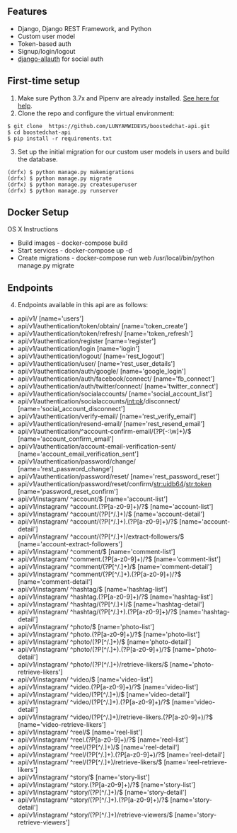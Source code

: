## Features

- Django, Django REST Framework, and Python
- Custom user model
- Token-based auth
- Signup/login/logout
- [django-allauth](https://github.com/pennersr/django-allauth) for social auth

## First-time setup

1.  Make sure Python 3.7x and Pipenv are already installed. [See here for help](https://djangoforbeginners.com/initial-setup/).
2.  Clone the repo and configure the virtual environment:

```
$ git clone  https://github.com/LUNYAMWIDEVS/boostedchat-api.git
$ cd boostedchat-api
$ pip install -r requirements.txt
```

3.  Set up the initial migration for our custom user models in users and build the database.

```
(drfx) $ python manage.py makemigrations
(drfx) $ python manage.py migrate
(drfx) $ python manage.py createsuperuser
(drfx) $ python manage.py runserver
```

## Docker Setup
OS X Instructions
- Build images - docker-compose build
- Start services - docker-compose up -d
- Create migrations - docker-compose run web /usr/local/bin/python manage.py migrate

## Endpoints
4. Endpoints available in this api are as follows:
- api/v1/ [name='users']
- api/v1/authentication/token/obtain/ [name='token_create']
- api/v1/authentication/token/refresh/ [name='token_refresh']
- api/v1/authentication/register [name='register']
- api/v1/authentication/login [name='login']
- api/v1/authentication/logout/ [name='rest_logout']
- api/v1/authentication/user/ [name='rest_user_details']
- api/v1/authentication/auth/google/ [name='google_login']
- api/v1/authentication/auth/facebook/connect/ [name='fb_connect']
- api/v1/authentication/auth/twitter/connect/ [name='twitter_connect']
- api/v1/authentication/socialaccounts/ [name='social_account_list']
- api/v1/authentication/socialaccounts/<int:pk>/disconnect/ [name='social_account_disconnect']
- api/v1/authentication/verify-email/ [name='rest_verify_email']
- api/v1/authentication/resend-email/ [name='rest_resend_email']
- api/v1/authentication/^account-confirm-email/(?P<key>[-:\w]+)/$ [name='account_confirm_email']
- api/v1/authentication/account-email-verification-sent/ [name='account_email_verification_sent']
- api/v1/authentication/password/change/ [name='rest_password_change']
- api/v1/authentication/password/reset/ [name='rest_password_reset']
- api/v1/authentication/password/reset/confirm/<str:uidb64>/<str:token> [name='password_reset_confirm']
- api/v1/instagram/ ^account/$ [name='account-list']
- api/v1/instagram/ ^account\.(?P<format>[a-z0-9]+)/?$ [name='account-list']
- api/v1/instagram/ ^account/(?P<pk>[^/.]+)/$ [name='account-detail']
- api/v1/instagram/ ^account/(?P<pk>[^/.]+)\.(?P<format>[a-z0-9]+)/?$ [name='account-detail']
- api/v1/instagram/ ^account/(?P<pk>[^/.]+)/extract-followers/$ [name='account-extract-followers']
- api/v1/instagram/ ^comment/$ [name='comment-list']
- api/v1/instagram/ ^comment\.(?P<format>[a-z0-9]+)/?$ [name='comment-list']
- api/v1/instagram/ ^comment/(?P<pk>[^/.]+)/$ [name='comment-detail']
- api/v1/instagram/ ^comment/(?P<pk>[^/.]+)\.(?P<format>[a-z0-9]+)/?$ [name='comment-detail']
- api/v1/instagram/ ^hashtag/$ [name='hashtag-list']
- api/v1/instagram/ ^hashtag\.(?P<format>[a-z0-9]+)/?$ [name='hashtag-list']
- api/v1/instagram/ ^hashtag/(?P<pk>[^/.]+)/$ [name='hashtag-detail']
- api/v1/instagram/ ^hashtag/(?P<pk>[^/.]+)\.(?P<format>[a-z0-9]+)/?$ [name='hashtag-detail']
- api/v1/instagram/ ^photo/$ [name='photo-list']
- api/v1/instagram/ ^photo\.(?P<format>[a-z0-9]+)/?$ [name='photo-list']
- api/v1/instagram/ ^photo/(?P<pk>[^/.]+)/$ [name='photo-detail']
- api/v1/instagram/ ^photo/(?P<pk>[^/.]+)\.(?P<format>[a-z0-9]+)/?$ [name='photo-detail']
- api/v1/instagram/ ^photo/(?P<pk>[^/.]+)/retrieve-likers/$ [name='photo-retrieve-likers']
- api/v1/instagram/ ^video/$ [name='video-list']
- api/v1/instagram/ ^video\.(?P<format>[a-z0-9]+)/?$ [name='video-list']
- api/v1/instagram/ ^video/(?P<pk>[^/.]+)/$ [name='video-detail']
- api/v1/instagram/ ^video/(?P<pk>[^/.]+)\.(?P<format>[a-z0-9]+)/?$ [name='video-detail']
- api/v1/instagram/ ^video/(?P<pk>[^/.]+)/retrieve-likers\.(?P<format>[a-z0-9]+)/?$ [name='video-retrieve-likers']
- api/v1/instagram/ ^reel/$ [name='reel-list']
- api/v1/instagram/ ^reel\.(?P<format>[a-z0-9]+)/?$ [name='reel-list']
- api/v1/instagram/ ^reel/(?P<pk>[^/.]+)/$ [name='reel-detail']
- api/v1/instagram/ ^reel/(?P<pk>[^/.]+)\.(?P<format>[a-z0-9]+)/?$ [name='reel-detail']
- api/v1/instagram/ ^reel/(?P<pk>[^/.]+)/retrieve-likers/$ [name='reel-retrieve-likers']
- api/v1/instagram/ ^story/$ [name='story-list']
- api/v1/instagram/ ^story\.(?P<format>[a-z0-9]+)/?$ [name='story-list']
- api/v1/instagram/ ^story/(?P<pk>[^/.]+)/$ [name='story-detail']
- api/v1/instagram/ ^story/(?P<pk>[^/.]+)\.(?P<format>[a-z0-9]+)/?$ [name='story-detail']
- api/v1/instagram/ ^story/(?P<pk>[^/.]+)/retrieve-viewers/$ [name='story-retrieve-viewers']
